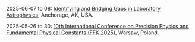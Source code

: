 2025-06-07 to 08: [Identifying and Bridging Gaps in Laboratory Astrophysics](https://labastro-workshop.github.io/), Anchorage, AK, USA.

2025-05-26 to 30: [10th International Conference on Precision Physics and Fundamental Physical Constants (FFK 2025)](https://ffk2025.candela.org.pl), Warsaw, Poland.

